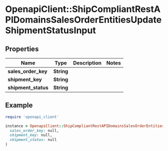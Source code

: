 # OpenapiClient::ShipCompliantRestAPIDomainsSalesOrderEntitiesUpdateShipmentStatusInput

## Properties

| Name | Type | Description | Notes |
| ---- | ---- | ----------- | ----- |
| **sales_order_key** | **String** |  |  |
| **shipment_key** | **String** |  |  |
| **shipment_status** | **String** |  |  |

## Example

```ruby
require 'openapi_client'

instance = OpenapiClient::ShipCompliantRestAPIDomainsSalesOrderEntitiesUpdateShipmentStatusInput.new(
  sales_order_key: null,
  shipment_key: null,
  shipment_status: null
)
```


